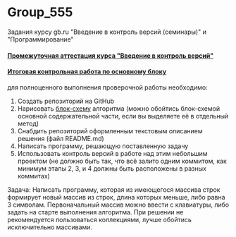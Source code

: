 # Group_555
Задания курсу gb.ru "Введение в контроль версий (семинары)" и "Программирование"

#### [Промежуточная аттестация курса "Введение в контроль версий"](TextFile.md)

#### [Итоговая контрольная работа по основному блоку](/controlWork)

для полноценного выполнения проверочной работы необходимо:

1. Создать репозиторий на GitHub
2. Нарисовать [блок-схему](https://lucid.app/lucidchart/b8eac101-f0a0-45c8-9b16-26b65cf3429e/edit?viewport_loc=-110%2C-46%2C2117%2C1194%2C0_0&invitationId=inv_0459ea76-a642-492b-b459-eb7e4007ec85) алгоритма (можно обойтись блок-схемой основной содержательной части, если вы выделяете её в отдельный метод)
3. Снабдить репозиторий оформленным текстовым описанием решения (файл README.md)
4. Написать программу, решающую поставленную задачу
5. Использовать контроль версий в работе над этим небольшим проектом (не должно быть так, что всё залито одним коммитом, как минимум этапы 2, 3, и 4 должны быть расположены в разных коммитах)

Задача: Написать программу, которая из имеющегося массива строк формирует новый массив из строк, длина которых меньше, либо равна 3 символам. Первоначальный массив можно ввести с клавиатуры, либо задать на старте выполнения алгоритма. При решении не рекомендуется пользоваться коллекциями, лучше обойтись исключительно массивами.
